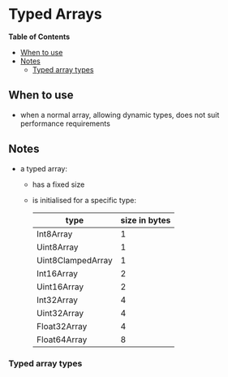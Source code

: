 # Typed Arrays

<!-- START doctoc generated TOC please keep comment here to allow auto update -->
<!-- DON'T EDIT THIS SECTION, INSTEAD RE-RUN doctoc TO UPDATE -->
**Table of Contents**

- [When to use](#when-to-use)
- [Notes](#notes)
  - [Typed array types](#typed-array-types)

<!-- END doctoc generated TOC please keep comment here to allow auto update -->

## When to use

- when a normal array, allowing dynamic types, does not suit performance
    requirements

## Notes

- a typed array:
  - has a fixed size
  - is initialised for a specific type:

      | type              | size in bytes |
      | ---               | ---           |
      | Int8Array         | 1             |
      | Uint8Array        | 1             |
      | Uint8ClampedArray | 1             |
      | Int16Array        | 2             |
      | Uint16Array       | 2             |
      | Int32Array        | 4             |
      | Uint32Array       | 4             |
      | Float32Array      | 4             |
      | Float64Array      | 8             |

### Typed array types

